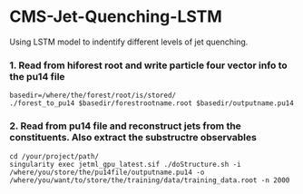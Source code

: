 # CMS-Jet-Quenching-LSTM
Using LSTM model to indentify different levels of jet quenching. 

### 1. Read from hiforest root and write particle four vector info to the pu14 file
```
basedir=/where/the/forest/root/is/stored/
./forest_to_pu14 $basedir/forestrootname.root $basedir/outputname.pu14
```

### 2. Read from pu14 file and reconstruct jets from the constituents. Also extract the substructre observables
```
cd /your/project/path/
singularity exec jetml_gpu_latest.sif ./doStructure.sh -i /where/you/store/the/pu14file/outputname.pu14 -o /where/you/want/to/store/the/training/data/training_data.root -n 2000
```
